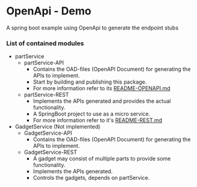 # OpenApi - Demo
A spring boot example using OpenApi to generate the endpoint stubs


### List of contained modules
- partService
    * partService-API
       - Contains the OAD-files (OpenAPI Document) for generating the APIs to implement.
       - Start by building and publishing this package.
       - For more information refer to its [README-OPENAPI.md](partService/partService-API/README-OPENAPI.md)
    * partService-REST
       - Implements the APIs generated and provides the actual functionality.
       - A SpringBoot project to use as a micro service.
       - For more information refer to it's [README-REST.md](partService/partService-REST/README-REST.md)
- GadgetService (Not implemented)
    * GadgetService-API
      - Contains the OAD-files (OpenAPI Document) for generating the APIs to implement.
    * GadgetService-REST
      - A gadget may consist of multiple parts to provide some functionality.
      - Implements the APIs generated.
      - Controls the gadgets, depends on partService.
